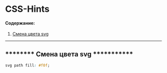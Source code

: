 # CSS-Hints

#### Содержание:

1. [Смена цвета svg](#svg-color)

************************************************************

## <a name='svg-color'></a>******** Смена цвета svg ***********

```css
svg path fill: #f0f;
```

